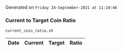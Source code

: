 Generated on `Friday 24-September-2021 at 11:10:46`

### Current to Target Coin Ratio
`current_coin_ratio.sh`

Date|Current|Target|Ratio
---|---|---|---
